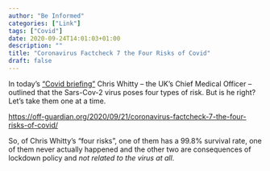 ```yaml
---
author: "Be Informed"
categories: ["Link"]
tags: ["Covid"]
date: 2020-09-24T14:01:03+01:00
description: ""
title: "Coronavirus Factcheck 7 the Four Risks of Covid"
draft: false
---
```


In today’s [“Covid briefing”](https://www.dumptheguardian.com/politics/live/2020/sep/21/uk-coronavirus-news-latest-whitty-and-vallance-to-present-data-showing-how-trend-in-uk-heading-in-wrong-direction?page=with:block-5f687d9a8f089b7b17dba029#block-5f687d9a8f089b7b17dba029) Chris Whitty – the UK’s Chief Medical Officer – outlined that the  Sars-Cov-2 virus poses four types of risk. But is he right? Let’s take  them one at a time.

https://off-guardian.org/2020/09/21/coronavirus-factcheck-7-the-four-risks-of-covid/

So, of Chris Whitty’s “four risks”, one of them has a 99.8% survival  rate, one of them never actually happened and the other two are  consequences of lockdown policy and *not related to the virus at all*.